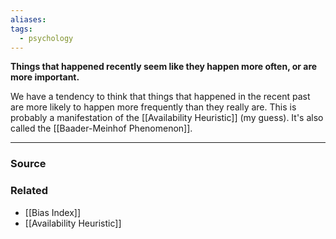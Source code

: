 ```yaml
---
aliases: 
tags:
  - psychology
---
```

**Things that happened recently seem like they happen more often, or are more important.**

We have a tendency to think that things that happened in the recent past are more likely to happen more frequently than they really are. This is probably a manifestation of the [[Availability Heuristic]] (my guess).  It's also called the [[Baader-Meinhof Phenomenon]].

---

### Source


### Related
- [[Bias Index]] 
- [[Availability Heuristic]]